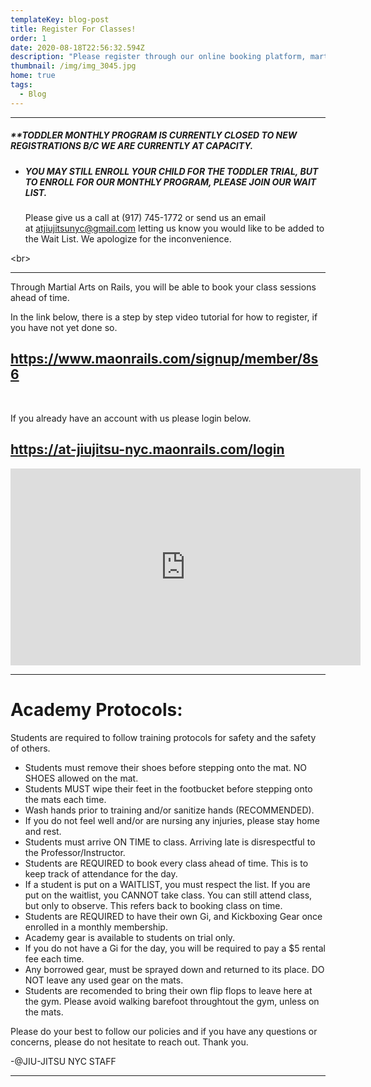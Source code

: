 ```yaml
---
templateKey: blog-post
title: Register For Classes!
order: 1
date: 2020-08-18T22:56:32.594Z
description: "Please register through our online booking platform, martial arts on rails. "
thumbnail: /img/img_3045.jpg
home: true
tags:
  - Blog
---
```

- - -

##### \*\*TODDLER MONTHLY PROGRAM IS CURRENTLY CLOSED TO NEW REGISTRATIONS B/C WE ARE CURRENTLY AT CAPACITY.

* ##### **YOU MAY STILL ENROLL YOUR CHILD FOR THE TODDLER TRIAL, BUT TO ENROLL FOR OUR MONTHLY PROGRAM, PLEASE JOIN OUR WAIT LIST.**

  Please give us a call at (917) 745-1772 or send us an email at [atjiujitsunyc@gmail.com](mailto:atjiujitsunyc@gmail.com) letting us know you would like to be added to the Wait List. We apologize for the inconvenience.

<﻿br>

- - -

Through Martial Arts on Rails, you will be able to book your class sessions ahead of time.

In the link below, there is a step by step video tutorial for how to register, if you have not yet done so. 

## <https://www.maonrails.com/signup/member/8s6>

<br>

If you already have an account with us please login below.

## <https://at-jiujitsu-nyc.maonrails.com/login>

<iframe width="560" height="315" src="https://www.youtube.com/embed/Pna2MyGY56A" frameborder="0" allow="accelerometer; autoplay; encrypted-media; gyroscope; picture-in-picture" allowfullscreen></iframe>

- - -

# **Academy Protocols:**

Students are required to follow training protocols for safety and the safety of others. 

* Students must remove their shoes before stepping onto the mat. NO SHOES allowed on the mat.
* Students MUST wipe their feet in the footbucket before stepping onto the mats each time.
* Wash hands prior to training and/or sanitize hands (RECOMMENDED).
* If you do not feel well and/or are nursing any injuries, please stay home and rest.
* Students must arrive ON TIME to class. Arriving late is disrespectful to the Professor/Instructor.
* Students are REQUIRED to book every class ahead of time. This is to keep track of attendance for the day. 
* If a student is put on a WAITLIST, you must respect the list. If you are put on the waitlist, you CANNOT take class. You can still attend class, but only to observe. This refers back to booking class on time.
* Students are REQUIRED to have their own Gi, and Kickboxing Gear once enrolled in a monthly membership.
* Academy gear is available to students on trial only.
* If you do not have a Gi for the day, you will be required to pay a $5 rental fee each time.
* Any borrowed gear, must be sprayed down and returned to its place. DO NOT leave any used gear on the mats.
* Students are recomended to bring their own flip flops to leave here at the gym. Please avoid walking barefoot throughtout the gym, unless on the mats.

Please do your best to follow our policies and if you have any questions or concerns, please do not hesitate to reach out. Thank you.

\-@JIU-JITSU NYC STAFF

- - -